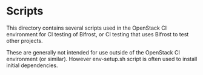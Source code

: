Scripts
=======

This directory contains several scripts used in the OpenStack CI environment
for CI testing of Bifrost, or CI testing that uses Bifrost to test other projects.

These are generally not intended for use outside of the OpenStack CI environment (or similar).
However env-setup.sh script is often used to install initial dependencies.